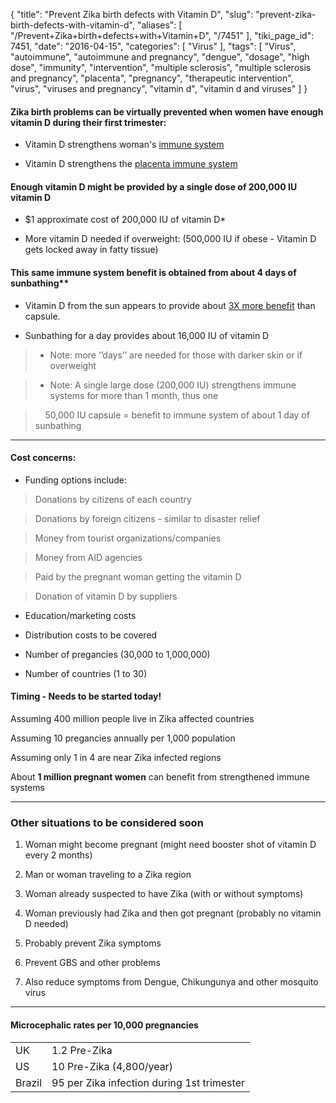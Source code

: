 {
    "title": "Prevent Zika birth defects with Vitamin D",
    "slug": "prevent-zika-birth-defects-with-vitamin-d",
    "aliases": [
        "/Prevent+Zika+birth+defects+with+Vitamin+D",
        "/7451"
    ],
    "tiki_page_id": 7451,
    "date": "2016-04-15",
    "categories": [
        "Virus"
    ],
    "tags": [
        "Virus",
        "autoimmune",
        "autoimmune and pregnancy",
        "dengue",
        "dosage",
        "high dose",
        "immunity",
        "intervention",
        "multiple sclerosis",
        "multiple sclerosis and pregnancy",
        "placenta",
        "pregnancy",
        "therapeutic intervention",
        "virus",
        "viruses and pregnancy",
        "vitamin d",
        "vitamin d and viruses"
    ]
}


#### Zika birth problems can be virtually prevented when women have enough vitamin D during their first trimester:

* Vitamin D strengthens woman's [immune system](/tags/immune-system.html)

* Vitamin D strengthens the [placenta immune system](/posts/virus-blocking-by-placenta-when-mother-has-enough-vitamin-d) 

#### Enough vitamin D might be provided by a single dose of 200,000 IU vitamin D

* $1 approximate cost of 200,000 IU of vitamin D*

* More vitamin D needed if overweight: (500,000 IU if obese - Vitamin D gets locked away in fatty tissue) 

#### This same immune system benefit is obtained from about 4 days of sunbathing**

* Vitamin D from the sun appears to provide about [3X more benefit](/posts/ms-prevention-by-uv-is-2x-better-than-prevention-by-vitamin-d-levels) than capsule.

* Sunbathing for a day provides about 16,000 IU of vitamin D 

>    * Note: more ‘’days’’ are needed for those with darker skin or if overweight

> * Note: A single large dose (200,000 IU) strengthens immune systems for more than 1 month, thus one

> &nbsp; &nbsp; 50,000 IU capsule = benefit to immune system of about 1 day of sunbathing

---

#### Cost concerns:

* Funding options include:

> Donations by citizens of each country

> Donations by foreign citizens - similar to disaster relief

> Money from tourist organizations/companies

> Money from AID agencies

> Paid by the pregnant woman getting the vitamin D

> Donation of vitamin D by suppliers

* Education/marketing costs

* Distribution costs to be covered

* Number of pregancies (30,000 to 1,000,000)

* Number of countries (1 to 30)

#### Timing - Needs to be started today!

Assuming 400 million people live in Zika affected countries

Assuming 10 pregancies annually per 1,000 population

Assuming only 1 in 4 are near Zika infected regions

About  **1 million pregnant women**  can benefit from strengthened immune systems

---

### Other situations to be considered soon

1. Woman might become pregnant (might need booster shot of vitamin D every 2 months)

1. Man or woman traveling to a Zika region

1. Woman already suspected to have Zika (with or without symptoms)

1. Woman previously had Zika and then got pregnant (probably no vitamin D needed)

1. Probably prevent Zika symptoms

1. Prevent GBS and other problems

1. Also reduce symptoms from Dengue, Chikungunya and other mosquito virus

---

#### Microcephalic rates per 10,000 pregnancies

| | |
| --- | --- |
| UK | 1.2 Pre-Zika |
| US | 10 Pre-Zika (4,800/year)  |
| Brazil | 95 per Zika infection during 1st trimester |